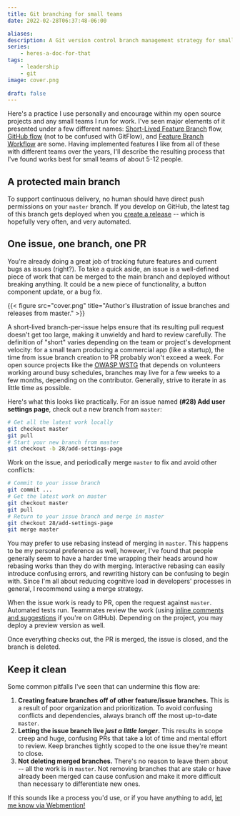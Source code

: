 ```yaml
---
title: Git branching for small teams
date: 2022-02-28T06:37:48-06:00

aliases:
description: A Git version control branch management strategy for small teams.
series:
    - heres-a-doc-for-that
tags:
    - leadership
    - git
image: cover.png
 
draft: false
---
```


Here's a practice I use personally and encourage within my open source projects and any small teams I run for work. I've seen major elements of it presented under a few different names: [Short-Lived Feature Branch](https://trunkbaseddevelopment.com/short-lived-feature-branches/) flow, [GitHub flow](https://docs.github.com/en/get-started/quickstart/github-flow) (not to be confused with GitFlow), and [Feature Branch Workflow](https://www.atlassian.com/git/tutorials/comparing-workflows/feature-branch-workflow) are some. Having implemented features I like from all of these with different teams over the years, I'll describe the resulting process that I've found works best for small teams of about 5-12 people.

## A protected main branch

To support continuous delivery, no human should have direct push permissions on your `master` branch. If you develop on GitHub, the latest tag of this branch gets deployed when you [create a release](https://docs.github.com/en/repositories/releasing-projects-on-github/managing-releases-in-a-repository#creating-a-release) -- which is hopefully very often, and very automated.

## One issue, one branch, one PR

You're already doing a great job of tracking future features and current bugs as issues (right?). To take a quick aside, an issue is a well-defined piece of work that can be merged to the main branch and deployed without breaking anything. It could be a new piece of functionality, a button component update, or a bug fix.

{{< figure src="cover.png" title="Author's illustration of issue branches and releases from master." >}}

A short-lived branch-per-issue helps ensure that its resulting pull request doesn't get too large, making it unwieldy and hard to review carefully. The definition of "short" varies depending on the team or project's development velocity: for a small team producing a commercial app (like a startup), the time from issue branch creation to PR probably won't exceed a week. For open source projects like the [OWASP WSTG](https://github.com/OWASP/wstg) that depends on volunteers working around busy schedules, branches may live for a few weeks to a few months, depending on the contributor. Generally, strive to iterate in as little time as possible.

Here's what this looks like practically. For an issue named **(#28) Add user settings page**, check out a new branch from `master`:

```sh
# Get all the latest work locally
git checkout master
git pull
# Start your new branch from master
git checkout -b 28/add-settings-page
```

Work on the issue, and periodically merge `master` to fix and avoid other conflicts:

```sh
# Commit to your issue branch
git commit ...
# Get the latest work on master
git checkout master
git pull
# Return to your issue branch and merge in master
git checkout 28/add-settings-page
git merge master
```

You may prefer to use rebasing instead of merging in `master`. This happens to be my personal preference as well, however, I've found that people generally seem to have a harder time wrapping their heads around how rebasing works than they do with merging. Interactive rebasing can easily introduce confusing errors, and rewriting history can be confusing to begin with. Since I'm all about reducing cognitive load in developers' processes in general, I recommend using a merge strategy.

When the issue work is ready to PR, open the request against `master`. Automated tests run. Teammates review the work (using [inline comments and suggestions](https://docs.github.com/en/pull-requests/collaborating-with-pull-requests/reviewing-changes-in-pull-requests/commenting-on-a-pull-request#adding-line-comments-to-a-pull-request) if you're on GitHub). Depending on the project, you may deploy a preview version as well.

Once everything checks out, the PR is merged, the issue is closed, and the branch is deleted.

## Keep it clean

Some common pitfalls I've seen that can undermine this flow are:

1. **Creating feature branches off of other feature/issue branches.** This is a result of poor organization and prioritization. To avoid confusing conflicts and dependencies, always branch off the most up-to-date `master`.
2. **Letting the issue branch live *just a little longer*.** This results in scope creep and huge, confusing PRs that take a lot of time and mental effort to review. Keep branches tightly scoped to the one issue they're meant to close.
3. **Not deleting merged branches.** There's no reason to leave them about -- all the work is in `master`. Not removing branches that are stale or have already been merged can cause confusion and make it more difficult than necessary to differentiate new ones.

If this sounds like a process you'd use, or if you have anything to add, [let me know via Webmention!](https://webmention.io/victoria.dev/webmention)
